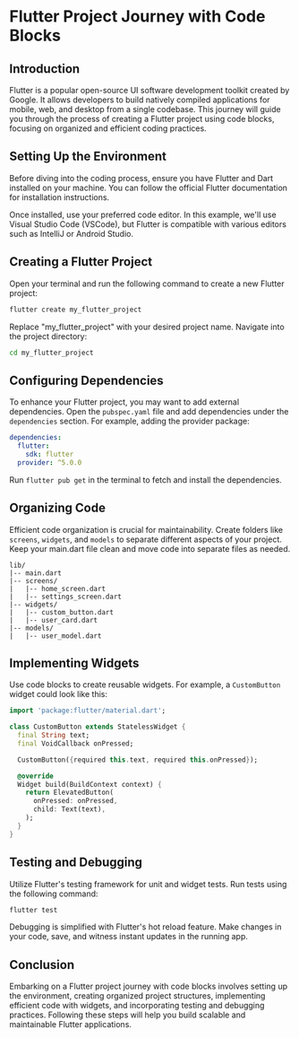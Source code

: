 # Flutter Project Journey with Code Blocks

## Introduction

Flutter is a popular open-source UI software development toolkit created by Google. It allows developers to build natively compiled applications for mobile, web, and desktop from a single codebase. This journey will guide you through the process of creating a Flutter project using code blocks, focusing on organized and efficient coding practices.

## Setting Up the Environment

Before diving into the coding process, ensure you have Flutter and Dart installed on your machine. You can follow the official Flutter documentation for installation instructions.

Once installed, use your preferred code editor. In this example, we'll use Visual Studio Code (VSCode), but Flutter is compatible with various editors such as IntelliJ or Android Studio.

## Creating a Flutter Project

Open your terminal and run the following command to create a new Flutter project:

```bash
flutter create my_flutter_project
```

Replace "my_flutter_project" with your desired project name. Navigate into the project directory:

```bash
cd my_flutter_project
```

## Configuring Dependencies

To enhance your Flutter project, you may want to add external dependencies. Open the `pubspec.yaml` file and add dependencies under the `dependencies` section. For example, adding the provider package:

```yaml
dependencies:
  flutter:
    sdk: flutter
  provider: ^5.0.0
```

Run `flutter pub get` in the terminal to fetch and install the dependencies.

## Organizing Code

Efficient code organization is crucial for maintainability. Create folders like `screens`, `widgets`, and `models` to separate different aspects of your project. Keep your main.dart file clean and move code into separate files as needed.

```plaintext
lib/
|-- main.dart
|-- screens/
|   |-- home_screen.dart
|   |-- settings_screen.dart
|-- widgets/
|   |-- custom_button.dart
|   |-- user_card.dart
|-- models/
|   |-- user_model.dart
```

## Implementing Widgets

Use code blocks to create reusable widgets. For example, a `CustomButton` widget could look like this:

```dart
import 'package:flutter/material.dart';

class CustomButton extends StatelessWidget {
  final String text;
  final VoidCallback onPressed;

  CustomButton({required this.text, required this.onPressed});

  @override
  Widget build(BuildContext context) {
    return ElevatedButton(
      onPressed: onPressed,
      child: Text(text),
    );
  }
}
```

## Testing and Debugging

Utilize Flutter's testing framework for unit and widget tests. Run tests using the following command:

```bash
flutter test
```

Debugging is simplified with Flutter's hot reload feature. Make changes in your code, save, and witness instant updates in the running app.

## Conclusion

Embarking on a Flutter project journey with code blocks involves setting up the environment, creating organized project structures, implementing efficient code with widgets, and incorporating testing and debugging practices. Following these steps will help you build scalable and maintainable Flutter applications.
